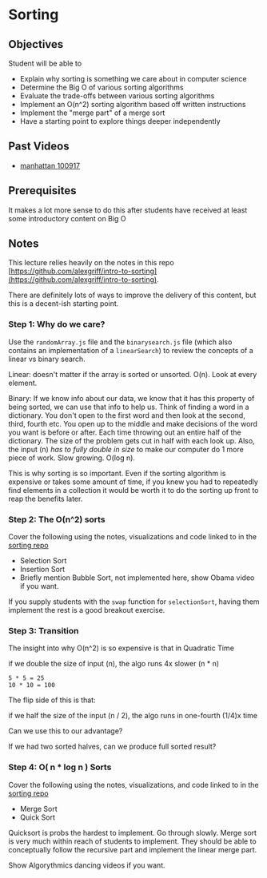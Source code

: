 # Sorting

## Objectives
Student will be able to
* Explain why sorting is something we care about in computer science
* Determine the Big O of various sorting algorithms
* Evaluate the trade-offs between various sorting algorithms
* Implement an O(n^2) sorting algorithm based off written instructions
* Implement the "merge part" of a merge sort
* Have a starting point to explore things deeper independently

## Past Videos
* [manhattan 100917](https://www.youtube.com/watch?v=gybLbTQvMxI&feature=youtu.be)

## Prerequisites
It makes a lot more sense to do this after students have received at least some introductory content on Big O

## Notes
This lecture relies heavily on the notes in this repo [https://github.com/alexgriff/intro-to-sorting](https://github.com/alexgriff/intro-to-sorting).

There are definitely lots of ways to improve the delivery of this content, but this is a decent-ish starting point.

### Step 1: Why do we care?
Use the `randomArray.js` file and the `binarysearch.js` file (which also contains an implementation of a `linearSearch`) to review the concepts of a linear vs binary search.

Linear: doesn't matter if the array is sorted or unsorted. O(n). Look at every element.

Binary: If we know info about our data, we know that it has this property of being sorted, we can use that info to help us. Think of finding a word in a dictionary. You don't open to the first word and then look at the second, third, fourth etc. You open up to the middle and make decisions of the word you want is before or after. Each time throwing out an entire half of the dictionary. The size of the problem gets cut in half with each look up. Also, the input (n) _has to fully double in size_ to make our computer do 1 more piece of work. Slow growing. O(log n).

This is why sorting is so important. Even if the sorting algorithm is expensive or takes some amount of time, if you knew you had to repeatedly find elements in a collection it would be worth it to do the sorting up front to reap the benefits later.

### Step 2: The O(n^2) sorts
Cover the following using the notes, visualizations and code linked to in the [sorting repo](https://github.com/alexgriff/intro-to-sorting)
* Selection Sort
* Insertion Sort
* Briefly mention Bubble Sort, not implemented here, show Obama video if you want.

If you supply students with the `swap` function for `selectionSort`, having them implement the rest is a good breakout exercise.

### Step 3: Transition
The insight into why O(n^2) is so expensive is that in Quadratic Time

if we double the size of input (n), the algo runs 4x slower (n * n)
```
5 * 5 = 25
10 * 10 = 100
```

The flip side of this is that:

if we half the size of the input (n / 2), the algo runs in one-fourth (1/4)x time

Can we use this to our advantage?

If we had two sorted halves, can we produce full sorted result?

### Step 4: O( n * log n ) Sorts
Cover the following using the notes, visualizations, and code linked to in the [sorting repo](https://github.com/alexgriff/intro-to-sorting)
* Merge Sort
* Quick Sort

Quicksort is probs the hardest to implement. Go through slowly. Merge sort is very much within reach of students to implement. They should be able to conceptually follow the recursive part and implement the linear merge part.

Show Algorythmics dancing videos if you want.
